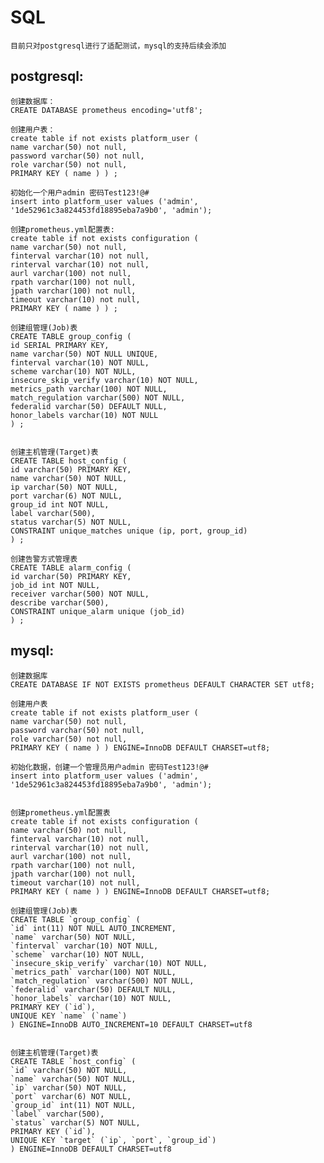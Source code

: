 # SQL

    目前只对postgresql进行了适配测试，mysql的支持后续会添加

## postgresql:
    创建数据库：
    CREATE DATABASE prometheus encoding='utf8';

    创建用户表：
    create table if not exists platform_user (  
    name varchar(50) not null,  
    password varchar(50) not null,  
    role varchar(50) not null,  
    PRIMARY KEY ( name ) ) ;

    初始化一个用户admin 密码Test123!@#
    insert into platform_user values ('admin', '1de52961c3a824453fd18895eba7a9b0', 'admin');

    创建prometheus.yml配置表:
    create table if not exists configuration (  
    name varchar(50) not null,   
    finterval varchar(10) not null,  
    rinterval varchar(10) not null,  
    aurl varchar(100) not null,  
    rpath varchar(100) not null,  
    jpath varchar(100) not null,  
    timeout varchar(10) not null,  
    PRIMARY KEY ( name ) ) ;

    创建组管理(Job)表
    CREATE TABLE group_config (  
    id SERIAL PRIMARY KEY,  
    name varchar(50) NOT NULL UNIQUE,  
    finterval varchar(10) NOT NULL,  
    scheme varchar(10) NOT NULL,  
    insecure_skip_verify varchar(10) NOT NULL,  
    metrics_path varchar(100) NOT NULL,  
    match_regulation varchar(500) NOT NULL,  
    federalid varchar(50) DEFAULT NULL,  
    honor_labels varchar(10) NOT NULL
    ) ;


    创建主机管理(Target)表
    CREATE TABLE host_config (  
    id varchar(50) PRIMARY KEY,  
    name varchar(50) NOT NULL,  
    ip varchar(50) NOT NULL,  
    port varchar(6) NOT NULL,  
    group_id int NOT NULL,  
    label varchar(500),  
    status varchar(5) NOT NULL,  
    CONSTRAINT unique_matches unique (ip, port, group_id)  
    ) ;

    创建告警方式管理表
    CREATE TABLE alarm_config (  
    id varchar(50) PRIMARY KEY,  
    job_id int NOT NULL,  
    receiver varchar(500) NOT NULL,
    describe varchar(500),  
    CONSTRAINT unique_alarm unique (job_id)  
    ) ;


## mysql:

    创建数据库  
    CREATE DATABASE IF NOT EXISTS prometheus DEFAULT CHARACTER SET utf8;

    创建用户表
    create table if not exists platform_user (  
    name varchar(50) not null,  
    password varchar(50) not null,  
    role varchar(50) not null,  
    PRIMARY KEY ( name ) ) ENGINE=InnoDB DEFAULT CHARSET=utf8;  
    
    初始化数据，创建一个管理员用户admin 密码Test123!@#    
    insert into platform_user values ('admin', '1de52961c3a824453fd18895eba7a9b0', 'admin');


    创建prometheus.yml配置表
    create table if not exists configuration (  
    name varchar(50) not null,   
    finterval varchar(10) not null,  
    rinterval varchar(10) not null,  
    aurl varchar(100) not null,  
    rpath varchar(100) not null,  
    jpath varchar(100) not null,  
    timeout varchar(10) not null,  
    PRIMARY KEY ( name ) ) ENGINE=InnoDB DEFAULT CHARSET=utf8;
    
    创建组管理(Job)表
    CREATE TABLE `group_config` (  
    `id` int(11) NOT NULL AUTO_INCREMENT,  
    `name` varchar(50) NOT NULL,  
    `finterval` varchar(10) NOT NULL,  
    `scheme` varchar(10) NOT NULL,  
    `insecure_skip_verify` varchar(10) NOT NULL,  
    `metrics_path` varchar(100) NOT NULL,  
    `match_regulation` varchar(500) NOT NULL,  
    `federalid` varchar(50) DEFAULT NULL,  
    `honor_labels` varchar(10) NOT NULL,  
    PRIMARY KEY (`id`),  
    UNIQUE KEY `name` (`name`)  
    ) ENGINE=InnoDB AUTO_INCREMENT=10 DEFAULT CHARSET=utf8  
    
    
    创建主机管理(Target)表
    CREATE TABLE `host_config` (  
    `id` varchar(50) NOT NULL,  
    `name` varchar(50) NOT NULL,  
    `ip` varchar(50) NOT NULL,  
    `port` varchar(6) NOT NULL,  
    `group_id` int(11) NOT NULL,  
    `label` varchar(500),  
    `status` varchar(5) NOT NULL,  
    PRIMARY KEY (`id`),  
    UNIQUE KEY `target` (`ip`, `port`, `group_id`)  
    ) ENGINE=InnoDB DEFAULT CHARSET=utf8